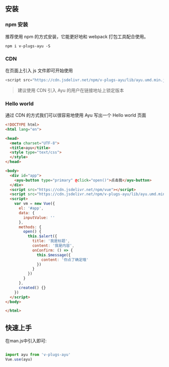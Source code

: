 ## 安装

### npm 安装

推荐使用 npm 的方式安装，它能更好地和 webpack 打包工具配合使用。
``` html
npm i v-plugs-ayu -S
```

### CDN

在页面上引入 js 文件即可开始使用
``` javascript
<script src="https://cdn.jsdelivr.net/npm/v-plugs-ayu/lib/ayu.umd.min.js"></script>
```
> 建议使用 CDN 引入 Ayu 的用户在链接地址上锁定版本

### Hello world
通过 CDN 的方式我们可以很容易地使用 Ayu 写出一个 Hello world 页面
``` html
<!DOCTYPE html>
<html lang="en">

<head>
  <meta charset="UTF-8">
  <title>ayu</title>
  <style type="text/css">
  </style>
</head>

<body>
  <div id="app">
    <ayu-button type="primary" @click="open()">点击我</ayu-button>
  </div>
  <script src="https://cdn.jsdelivr.net/npm/vue"></script>
  <script src="https://cdn.jsdelivr.net/npm/v-plugs-ayu/lib/ayu.umd.min.js"></script>
  <script>
    var vm = new Vue({
      el: '#app',
      data: {
        inputValue: ''
      },
      methods: {
        open() {
          this.$alert({
            title: '我是标题',
            content: '我是内容',
            onConfirm: () => {
              this.$message({
                content: '你点了确定哦'
              })
            }
          })
        }
      },
      created() {}
    })
  </script>
</body>

</html>
```
## 快速上手
在man.js中引入即可:
``` javascript 

import ayu from 'v-plugs-ayu'
Vue.use(ayu)

```